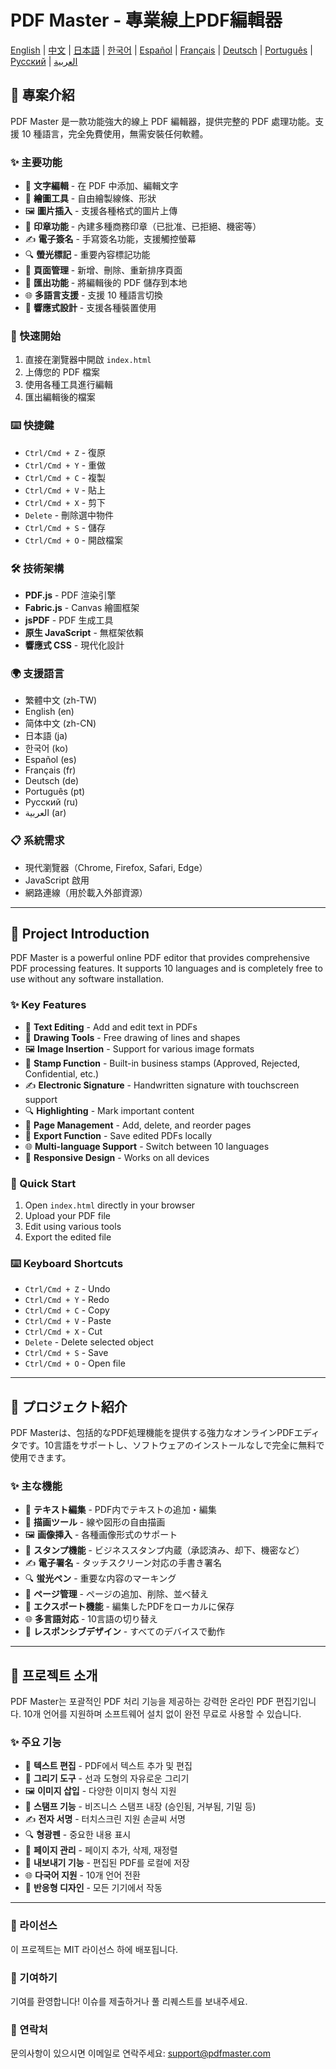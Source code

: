 # PDF Master - 專業線上PDF編輯器

[English](#english) | [中文](#chinese) | [日本語](#japanese) | [한국어](#korean) | [Español](#spanish) | [Français](#french) | [Deutsch](#german) | [Português](#portuguese) | [Русский](#russian) | [العربية](#arabic)

<a name="chinese"></a>
## 🌟 專案介紹

PDF Master 是一款功能強大的線上 PDF 編輯器，提供完整的 PDF 處理功能。支援 10 種語言，完全免費使用，無需安裝任何軟體。

### ✨ 主要功能

- 📝 **文字編輯** - 在 PDF 中添加、編輯文字
- 🎨 **繪圖工具** - 自由繪製線條、形狀
- 🖼️ **圖片插入** - 支援各種格式的圖片上傳
- 📌 **印章功能** - 內建多種商務印章（已批准、已拒絕、機密等）
- ✍️ **電子簽名** - 手寫簽名功能，支援觸控螢幕
- 🔍 **螢光標記** - 重要內容標記功能
- 📄 **頁面管理** - 新增、刪除、重新排序頁面
- 💾 **匯出功能** - 將編輯後的 PDF 儲存到本地
- 🌐 **多語言支援** - 支援 10 種語言切換
- 📱 **響應式設計** - 支援各種裝置使用

### 🚀 快速開始

1. 直接在瀏覽器中開啟 `index.html`
2. 上傳您的 PDF 檔案
3. 使用各種工具進行編輯
4. 匯出編輯後的檔案

### ⌨️ 快捷鍵

- `Ctrl/Cmd + Z` - 復原
- `Ctrl/Cmd + Y` - 重做
- `Ctrl/Cmd + C` - 複製
- `Ctrl/Cmd + V` - 貼上
- `Ctrl/Cmd + X` - 剪下
- `Delete` - 刪除選中物件
- `Ctrl/Cmd + S` - 儲存
- `Ctrl/Cmd + O` - 開啟檔案

### 🛠️ 技術架構

- **PDF.js** - PDF 渲染引擎
- **Fabric.js** - Canvas 繪圖框架
- **jsPDF** - PDF 生成工具
- **原生 JavaScript** - 無框架依賴
- **響應式 CSS** - 現代化設計

### 🌍 支援語言

- 繁體中文 (zh-TW)
- English (en)
- 简体中文 (zh-CN)
- 日本語 (ja)
- 한국어 (ko)
- Español (es)
- Français (fr)
- Deutsch (de)
- Português (pt)
- Русский (ru)
- العربية (ar)

### 📋 系統需求

- 現代瀏覽器（Chrome, Firefox, Safari, Edge）
- JavaScript 啟用
- 網路連線（用於載入外部資源）

---

<a name="english"></a>
## 🌟 Project Introduction

PDF Master is a powerful online PDF editor that provides comprehensive PDF processing features. It supports 10 languages and is completely free to use without any software installation.

### ✨ Key Features

- 📝 **Text Editing** - Add and edit text in PDFs
- 🎨 **Drawing Tools** - Free drawing of lines and shapes
- 🖼️ **Image Insertion** - Support for various image formats
- 📌 **Stamp Function** - Built-in business stamps (Approved, Rejected, Confidential, etc.)
- ✍️ **Electronic Signature** - Handwritten signature with touchscreen support
- 🔍 **Highlighting** - Mark important content
- 📄 **Page Management** - Add, delete, and reorder pages
- 💾 **Export Function** - Save edited PDFs locally
- 🌐 **Multi-language Support** - Switch between 10 languages
- 📱 **Responsive Design** - Works on all devices

### 🚀 Quick Start

1. Open `index.html` directly in your browser
2. Upload your PDF file
3. Edit using various tools
4. Export the edited file

### ⌨️ Keyboard Shortcuts

- `Ctrl/Cmd + Z` - Undo
- `Ctrl/Cmd + Y` - Redo
- `Ctrl/Cmd + C` - Copy
- `Ctrl/Cmd + V` - Paste
- `Ctrl/Cmd + X` - Cut
- `Delete` - Delete selected object
- `Ctrl/Cmd + S` - Save
- `Ctrl/Cmd + O` - Open file

---

<a name="japanese"></a>
## 🌟 プロジェクト紹介

PDF Masterは、包括的なPDF処理機能を提供する強力なオンラインPDFエディタです。10言語をサポートし、ソフトウェアのインストールなしで完全に無料で使用できます。

### ✨ 主な機能

- 📝 **テキスト編集** - PDF内でテキストの追加・編集
- 🎨 **描画ツール** - 線や図形の自由描画
- 🖼️ **画像挿入** - 各種画像形式のサポート
- 📌 **スタンプ機能** - ビジネススタンプ内蔵（承認済み、却下、機密など）
- ✍️ **電子署名** - タッチスクリーン対応の手書き署名
- 🔍 **蛍光ペン** - 重要な内容のマーキング
- 📄 **ページ管理** - ページの追加、削除、並べ替え
- 💾 **エクスポート機能** - 編集したPDFをローカルに保存
- 🌐 **多言語対応** - 10言語の切り替え
- 📱 **レスポンシブデザイン** - すべてのデバイスで動作

---

<a name="korean"></a>
## 🌟 프로젝트 소개

PDF Master는 포괄적인 PDF 처리 기능을 제공하는 강력한 온라인 PDF 편집기입니다. 10개 언어를 지원하며 소프트웨어 설치 없이 완전 무료로 사용할 수 있습니다.

### ✨ 주요 기능

- 📝 **텍스트 편집** - PDF에서 텍스트 추가 및 편집
- 🎨 **그리기 도구** - 선과 도형의 자유로운 그리기
- 🖼️ **이미지 삽입** - 다양한 이미지 형식 지원
- 📌 **스탬프 기능** - 비즈니스 스탬프 내장 (승인됨, 거부됨, 기밀 등)
- ✍️ **전자 서명** - 터치스크린 지원 손글씨 서명
- 🔍 **형광펜** - 중요한 내용 표시
- 📄 **페이지 관리** - 페이지 추가, 삭제, 재정렬
- 💾 **내보내기 기능** - 편집된 PDF를 로컬에 저장
- 🌐 **다국어 지원** - 10개 언어 전환
- 📱 **반응형 디자인** - 모든 기기에서 작동

---

### 📄 라이선스

이 프로젝트는 MIT 라이선스 하에 배포됩니다.

### 🤝 기여하기

기여를 환영합니다! 이슈를 제출하거나 풀 리퀘스트를 보내주세요.

### 📧 연락처

문의사항이 있으시면 이메일로 연락주세요: support@pdfmaster.com 